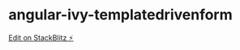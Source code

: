 # angular-ivy-templatedrivenform

[Edit on StackBlitz ⚡️](https://stackblitz.com/edit/angular-ivy-templatedrivenform)